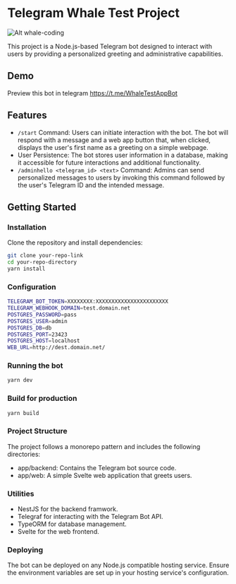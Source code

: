 # Telegram Whale Test Project

![Alt whale-coding](https://media.discordapp.net/attachments/1103192058455396443/1185599138310660177/dayrim_logo_for_a_software_developer_company_whale_sitting_with_ff904e0e-1123-472d-81d4-781759be24da.png?ex=6590323d&is=657dbd3d&hm=c2d73437c96efe8e155c1f0c02511068af92360f7d911aa5fe958b02fc3eb7f9&=&format=webp&quality=lossless&width=1328&height=450)

This project is a Node.js-based Telegram bot designed to interact with users by providing a personalized greeting and administrative capabilities.

## Demo

Preview this bot in telegram https://t.me/WhaleTestAppBot

## Features

- `/start` Command: Users can initiate interaction with the bot. The bot will respond with a message and a web app button that, when clicked, displays the user's first name as a greeting on a simple webpage.
- User Persistence: The bot stores user information in a database, making it accessible for future interactions and additional functionality.
- `/adminhello <telegram_id> <text>` Command: Admins can send personalized messages to users by invoking this command followed by the user's Telegram ID and the intended message.

## Getting Started

### Installation

Clone the repository and install dependencies:

```sh
git clone your-repo-link
cd your-repo-directory
yarn install
```

### Configuration

```sh
TELEGRAM_BOT_TOKEN=XXXXXXXX:XXXXXXXXXXXXXXXXXXXXXXX
TELEGRAM_WEBHOOK_DOMAIN=test.domain.net
POSTGRES_PASSWORD=pass
POSTGRES_USER=admin
POSTGRES_DB=db
POSTGRES_PORT=23423
POSTGRES_HOST=localhost
WEB_URL=http://dest.domain.net/
```

### Running the bot

```sh
yarn dev
```

### Build for production

```sh
yarn build
```

### Project Structure

The project follows a monorepo pattern and includes the following directories:

- app/backend: Contains the Telegram bot source code.
- app/web: A simple Svelte web application that greets users.

### Utilities

- NestJS for the backend framwork.
- Telegraf for interacting with the Telegram Bot API.
- TypeORM for database management.
- Svelte for the web frontend.

### Deploying

The bot can be deployed on any Node.js compatible hosting service. Ensure the environment variables are set up in your hosting service's configuration.

